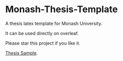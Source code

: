 # Monash-Thesis-Template

A thesis latex template for Monash University.

It can be used directly on overleaf.


Please star this project if you like it.

[Thesis Sample](https://github.com/charlesLucky/Monash-Thesis-Template/blob/main/Monash_Thesis_Template.pdf?raw=true).

